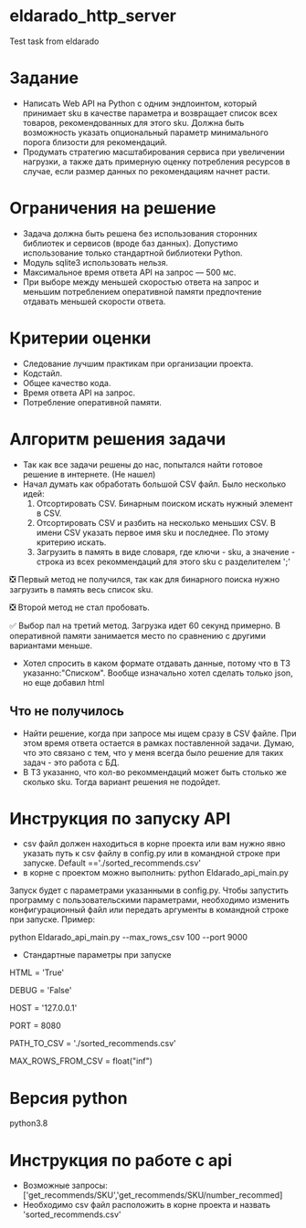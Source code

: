 # eldarado_http_server
Test task from eldarado

# Задание

- Написать Web API на Python с одним эндпоинтом, который принимает sku в качестве параметра и возвращает список всех товаров, рекомендованных для этого sku. Должна быть возможность указать опциональный параметр минимального порога близости для рекомендаций. 
- Продумать стратегию масштабирования сервиса при увеличении нагрузки, а также дать примерную оценку потребления ресурсов в случае, если размер данных по рекомендациям начнет расти.
 

# Ограничения на решение

- Задача должна быть решена без использования сторонних библиотек и сервисов (вроде баз данных). Допустимо использование только стандартной библиотеки Python.
- Модуль sqlite3 использовать нельзя.
- Максимальное время ответа API на запрос — 500 мс.
- При выборе между меньшей скоростью ответа на запрос и меньшим потреблением оперативной памяти предпочтение отдавать меньшей скорости ответа.
 

# Критерии оценки

- Следование лучшим практикам при организации проекта.
- Кодстайл.
- Общее качество кода.
- Время ответа API на запрос.
- Потребление оперативной памяти.

# Алгоритм решения задачи
- Так как все задачи решены до нас, попытался найти готовое решение в интернете. (Не нашел)
- Начал думать как обработать большой CSV файл. Было несколько идей:
    1. Отсортировать CSV. Бинарным поиском искать нужный элемент в CSV.
    2. Отсортировать CSV и разбить на несколько меньших CSV. В имени CSV указать первое имя sku и последнее. По этому критерию искать.
    3. Загрузить в память в виде словаря, где ключи - sku, а значение - строка из всех рекоммендаций для этого sku с разделителем ';'
    
 :negative_squared_cross_mark: Первый метод не получился, так как для бинарного поиска нужно загрузить в память весь список sku. 
 
 :negative_squared_cross_mark: Второй метод не стал пробовать. 
 
 :white_check_mark: Выбор пал на третий метод. Загрузка идет 60 секунд примерно. В оперативной памяти занимается место по сравнению с другими вариантами меньше.
 
 - Хотел спросить в каком формате отдавать данные, потому что в ТЗ указанно:"Списком". Вообще изначально хотел сделать только json, но еще добавил html
 
 ## Что не получилось
 
- Найти решение, когда при запросе мы ищем сразу в CSV файле. При этом время ответа остается в рамках поставленной задачи.
Думаю, что это связано с тем, что у меня всегда было решение для таких задач - это работа с БД.
- В ТЗ указанно, что кол-во рекоммендаций может быть столько же сколько sku. Тогда вариант решения не подойдет.

# Инструкция по запуску API
- csv файл должен находиться в корне проекта или вам нужно явно указать путь к csv файлу в config.py или в командной строке при запуске. Default =='./sorted_recommends.csv'
- в корне с проектом можно выполнить: python Eldarado_api_main.py

Запуск будет с параметрами указанными в config.py. Чтобы запустить программу с пользовательскими параметрами, необходимо изменить конфигурационный файл или передать аргументы в командной строке при запуске. Пример:

python Eldarado_api_main.py --max_rows_csv 100 --port 9000

- Стандартные параметры при запуске

HTML = 'True'

DEBUG = 'False'

HOST = '127.0.0.1'

PORT = 8080

PATH_TO_CSV = './sorted_recommends.csv'

MAX_ROWS_FROM_CSV = float("inf")

# Версия python 
python3.8

# Инструкция по работе с api
- Возможные запросы: ['get_recommends/SKU','get_recommends/SKU/number_recommed]
- Необходимо csv файл расположить в корне проекта и назвать 'sorted_recommends.csv'

